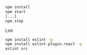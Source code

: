 ```sh
npm install
npm start
[...]
npm stop
```

Lint
```sh
npm install eslint -g
npm install eslint-plugin-react -g
eslint src
```